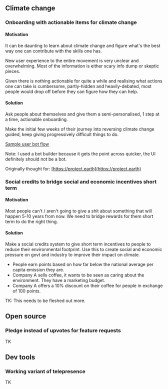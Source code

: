## Climate change

### Onboarding with actionable items for climate change

#### Motivation

It can be daunting to learn about climate change and figure what's the best way one can contribute with the skills one has.

New user experience to the entire movement is very unclear and overwhelming. Most of the information is either scary info dump or skeptic pieces. 

Given there is nothing actionable for quite a while and realising what actions one can take is cumbersome, partly-hidden and heavily-debated, most people would drop off before they can figure how they can help.

#### Solution

Ask people about themselves and give them a semi-personalised, 1 step at a time, actionable onboarding.

Make the initial few weeks of their journey into reversing climate change guided, keep giving progressively difficult things to do.

[Sample user bot flow](https://landbot.io/u/H-427314-S9BKE7V242FKEWXP/index.html)

Note: I used a bot builder because it gets the point across quicker, the UI definitely should not be a bot.

Originally thought for: [https://protect.earth](https://protect.earth)

### Social credits to bridge social and economic incentives short term

#### Motivation

Most people can't / aren't going to give a shit about something that will happen 5-10 years from now. We need to bridge rewards for them short term to do the right thing.

#### Solution

Make a social credits system to give short term incentives to people to reduce their environmental footprint.
Use this to create social and economic pressure on govt and industry to improve their impact on climate.

- People earn points based on how far below the national average per capita emission they are.
- Company A sells coffee, it wants to be seen as caring about the environment. They have a marketing budget.
- Company A offers a 10% discount on their coffee for people in exchange of 100 points.


TK: This needs to be fleshed out more.

## Open source

### Pledge instead of upvotes for feature requests
TK

## Dev tools

### Working variant of telepresence
TK
